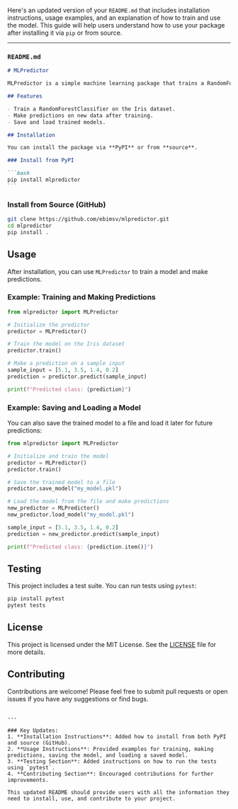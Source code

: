 Here's an updated version of your `README.md` that includes installation instructions, usage examples, and an explanation of how to train and use the model. This guide will help users understand how to use your package after installing it via `pip` or from source.

---

### `README.md`

````markdown
# MLPredictor

MLPredictor is a simple machine learning package that trains a RandomForest model using the Iris dataset and enables users to make predictions. The package is built using `scikit-learn` and is intended as a demonstration of packaging Python machine learning projects for distribution.

## Features

- Train a RandomForestClassifier on the Iris dataset.
- Make predictions on new data after training.
- Save and load trained models.

## Installation

You can install the package via **PyPI** or from **source**.

### Install from PyPI

```bash
pip install mlpredictor
```
````

### Install from Source (GitHub)

```bash
git clone https://github.com/ebimsv/mlpredictor.git
cd mlpredictor
pip install .
```

## Usage

After installation, you can use `MLPredictor` to train a model and make predictions.

### Example: Training and Making Predictions

```python
from mlpredictor import MLPredictor

# Initialize the predictor
predictor = MLPredictor()

# Train the model on the Iris dataset
predictor.train()

# Make a prediction on a sample input
sample_input = [5.1, 3.5, 1.4, 0.2]
prediction = predictor.predict(sample_input)

print(f"Predicted class: {prediction}")
```

### Example: Saving and Loading a Model

You can also save the trained model to a file and load it later for future predictions:

```python
from mlpredictor import MLPredictor

# Initialize and train the model
predictor = MLPredictor()
predictor.train()

# Save the trained model to a file
predictor.save_model("my_model.pkl")

# Load the model from the file and make predictions
new_predictor = MLPredictor()
new_predictor.load_model("my_model.pkl")

sample_input = [5.1, 3.5, 1.4, 0.2]
prediction = new_predictor.predict(sample_input)

print(f"Predicted class: {prediction.item()}")
```

## Testing

This project includes a test suite. You can run tests using `pytest`:

```bash
pip install pytest
pytest tests
```

## License

This project is licensed under the MIT License. See the [LICENSE](LICENSE) file for more details.

## Contributing

Contributions are welcome! Please feel free to submit pull requests or open issues if you have any suggestions or find bugs.

```

---

### Key Updates:
1. **Installation Instructions**: Added how to install from both PyPI and source (GitHub).
2. **Usage Instructions**: Provided examples for training, making predictions, saving the model, and loading a saved model.
3. **Testing Section**: Added instructions on how to run the tests using `pytest`.
4. **Contributing Section**: Encouraged contributions for further improvements.

This updated README should provide users with all the information they need to install, use, and contribute to your project.
```
